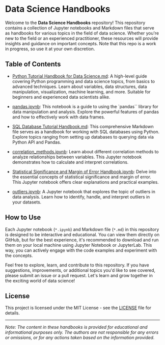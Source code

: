 # Data Science Handbooks

Welcome to the **Data Science Handbooks** repository! This repository contains a collection of Jupyter notebooks and Markdown files that serve as handbooks for various topics in the field of data science. Whether you're new to the field or an experienced practitioner, these resources will provide insights and guidance on important concepts. Note that this repo is a work in progress, so use it at your own discretion.

## Table of Contents

- [Python Tutorial Handbook for Data Science.md](Python%20Tutorial%20Handbook%20for%20Data%20Science.ipynb): A high-level guide covering Python programming and data science topics, from basics to advanced techniques. Learn about variables, data structures, data manipulation, visualization, machine learning, and more. Suitable for beginners and experienced data scientists alike.

- [pandas.ipynb](pandas.ipynb): This notebook is a guide to using the `pandas`` library for data manipulation and analysis. Explore the powerful features of pandas and how to effectively work with data frames.

- [SQL Database Tutorial Handbook.md](SQL%20Database%20Tutorial%20Handbook.md): This comprehensive Markdown file serves as a handbook for working with SQL databases using Python. Explore topics ranging from setting up databases to querying data via Python API and Pandas.

- [correlation_methods.ipynb](correlation_methods.ipynb): Learn about different correlation methods to analyze relationships between variables. This Jupyter notebook demonstrates how to calculate and interpret correlations.

- [Statistical Significance and Margin of Error Handbook.ipynb](Statistical%20Significance%20and%20Margin%20of%20Error%20Handbook.ipynb): Delve into the essential concepts of statistical significance and margin of error. This Jupyter notebook offers clear explanations and practical examples.

- [outliers.ipynb](outliers.ipynb): A Jupyter notebook that explores the topic of outliers in data analysis. Learn how to identify, handle, and interpret outliers in your datasets.




## How to Use

Each Jupyter notebook (`*.ipynb`) and Markdown file (`*.md`) in this repository is designed to be interactive and educational. You can view them directly on GitHub, but for the best experience, it's recommended to download and run them on your local machine using Jupyter Notebook or JupyterLab. This way, you can actively engage with the code examples and experiment with the concepts.

Feel free to explore, learn, and contribute to this repository. If you have suggestions, improvements, or additional topics you'd like to see covered, please submit an issue or a pull request. Let's learn and grow together in the exciting world of data science!

## License

This project is licensed under the MIT License - see the [LICENSE](https://opensource.org/licenses/MIT) file for details.

---

*Note: The content in these handbooks is provided for educational and informational purposes only. The authors are not responsible for any errors or omissions, or for any actions taken based on the information provided.*

